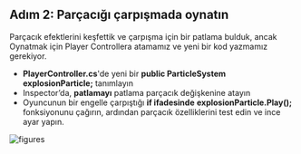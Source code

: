 ## Adım 2: Parçacığı çarpışmada oynatın
Parçacık efektlerini keşfettik ve çarpışma için bir patlama bulduk, ancak Oynatmak için Player Controllera atamamız ve yeni bir kod yazmamız gerekiyor.
 
- **PlayerController.cs**'de yeni bir **public ParticleSystem explosionParticle;** tanımlayın
- Inspector’da, **patlamayı** patlama parçacık değişkenine atayın
- Oyuncunun bir engelle çarpıştığı **if ifadesinde** **explosionParticle.Play();** fonksiyonunu çağırın, ardından parçacık özelliklerini test edin ve ince ayar yapın.

![figures]()
